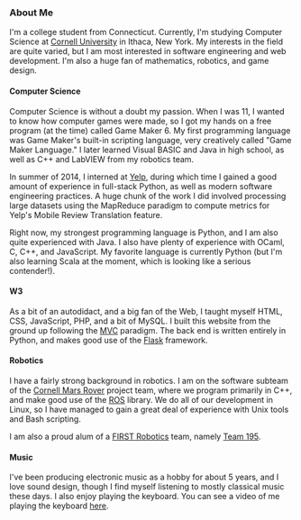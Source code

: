 ### About Me

I'm a college student from Connecticut. Currently, I'm studying Computer Science at [Cornell University](http://cornell.edu) in Ithaca, New York.
My interests in the field are quite varied, but I am most interested in software engineering and web development.
I'm also a huge fan of mathematics, robotics, and game design.

#### Computer Science

Computer Science is without a doubt my passion. When I was 11, I wanted to know how computer games were made,
so I got my hands on a free program (at the time) called Game Maker 6. My first programming language was Game Maker's
built-in scripting language, very creatively called "Game Maker Language." I later learned
Visual BASIC and Java in high school, as well as C++ and LabVIEW from my robotics team.

In summer of 2014, I interned at [Yelp](http://yelp.com), during which time I gained a good amount of experience
in full-stack Python, as well as modern software engineering practices. A huge chunk of the work I did involved
processing large datasets using the MapReduce paradigm to compute metrics for Yelp's Mobile Review Translation feature.

Right now, my strongest programming language is Python, and I am also quite experienced with Java.
I also have plenty of experience with OCaml, C, C++, and JavaScript.
My favorite language is currently Python (but I'm also learning Scala at the moment, which is looking like a serious contender!).

#### W3

As a bit of an autodidact, and a big fan of the Web, I taught myself HTML, CSS, JavaScript, PHP, and a bit of MySQL.
I built this website from the ground up following the [MVC](http://en.wikipedia.org/wiki/Model%E2%80%93view%E2%80%93controller) paradigm.
The back end is written entirely in Python, and makes good use of the [Flask](http://flask.pocoo.org) framework.

#### Robotics

I have a fairly strong background in robotics. I am on the software subteam of the [Cornell Mars Rover](http://marsrover.engineering.cornell.edu)
project team, where we program primarily in C++, and make good use of the [ROS](http://ros.org/) library. We do all of our development in Linux,
so I have managed to gain a great deal of experience with Unix tools and Bash scripting.

I am also a proud alum of a [FIRST Robotics](http://usfirst.org) team, namely [Team 195](http://team195.com/).

#### Music

I've been producing electronic music as a hobby for about 5 years, and I love sound design, though
I find myself listening to mostly classical music these days. I also enjoy playing the keyboard.
You can see a video of me playing the keyboard [here](https://www.youtube.com/watch?v=_5B4GVYM3rk).